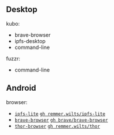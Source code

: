 

[brave-browser-release]: https://github.com/brave/brave-browser/releases
[brave-browser-src]: https://github.com/brave/brave-browser.git


## Desktop

kubo:

- brave-browser
- ipfs-desktop
- command-line

fuzzr:

- command-line

## Android

browser:

[android-ipfs-lite]: https://f-droid.org/zh_Hans/packages/threads.server
[android-ipfs-lite-src]: https://gitlab.com/remmer.wilts/ipfs-lite.git
[android-thor-browser]: https://f-droid.org/zh_Hans/packages/threads.thor
[android-thor-browser-src]: https://gitlab.com/remmer.wilts/thor.git



- [`ipfs-lite`][android-ipfs-lite] [`gh remmer.wilts/ipfs-lite`][android-ipfs-lite-src]
- [`brave-browser`][brave-browser-release] [`gh brave/brave-browser`][brave-browser-src]
- [`thor-browser`][android-thor-browser] [`gh remmer.wilts/thor`][android-thor-browser-src]


